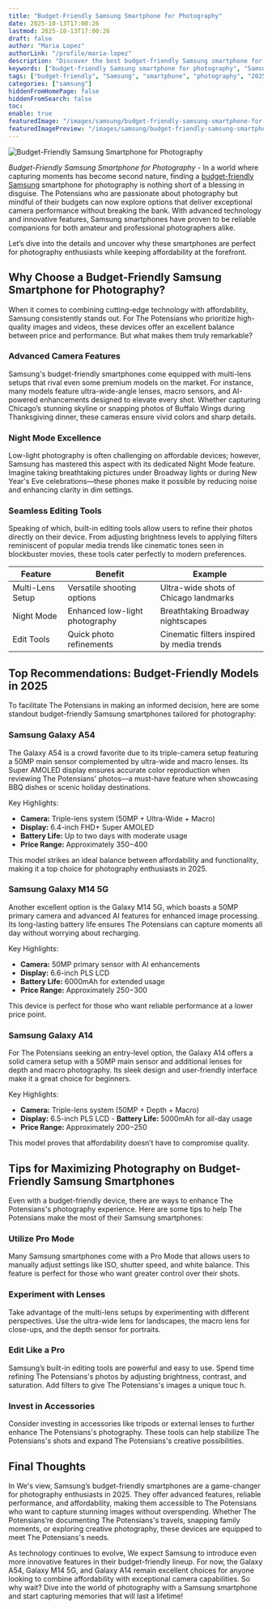 ```yaml
---
title: "Budget-Friendly Samsung Smartphone for Photography"
date: 2025-10-13T17:00:26
lastmod: 2025-10-13T17:00:26
draft: false
author: "Maria Lopez"
authorLink: "/profile/maria-lopez"
description: "Discover the best budget-friendly Samsung smartphone for photography! Capture stunning photos without breaking the bank. Explore top features now!"
keywords: ["budget-friendly Samsung smartphone for photography", "Samsung photography smartphones 2025", "affordable Samsung smartphones for photography"]
tags: ["budget-friendly", "Samsung", "smartphone", "photography", "2025"]
categories: ["samsung"]
hiddenFromHomePage: false
hiddenFromSearch: false
toc:
enable: true
featuredImage: "/images/samsung/budget-friendly-samsung-smartphone-for-photography.jpg"
featuredImagePreview: "/images/samsung/budget-friendly-samsung-smartphone-for-photography.jpg"
---
```


![Budget-Friendly Samsung Smartphone for Photography](/images/samsung/budget-friendly-samsung-smartphone-for-photography.jpg)


*Budget-Friendly Samsung Smartphone for Photography* - In a world where capturing moments has become second nature, finding a [budget-friendly Samsung](/samsung/compact-and-budget-friendly-samsung-portable-ssd) smartphone for photography is nothing short of a blessing in disguise. The Potensians who are passionate about photography but mindful of their budgets can now explore options that deliver exceptional camera performance without breaking the bank. With advanced technology and innovative features, Samsung smartphones have proven to be reliable companions for both amateur and professional photographers alike.

Let’s dive into the details and uncover why these smartphones are perfect for photography enthusiasts while keeping affordability at the forefront.

## Why Choose a Budget-Friendly Samsung Smartphone for Photography?

When it comes to combining cutting-edge technology with affordability, Samsung consistently stands out. For The Potensians who prioritize high-quality images and videos, these devices offer an excellent balance between price and performance. But what makes them truly remarkable?

### Advanced Camera Features

Samsung's budget-friendly smartphones come equipped with multi-lens setups that rival even some premium models on the market.  For instance, many models feature ultra-wide-angle lenses, macro sensors, and AI-powered enhancements designed to elevate every shot. Whether capturing Chicago’s stunning skyline or snapping photos of Buffalo Wings during Thanksgiving dinner, these cameras ensure vivid colors and sharp details.

### Night Mode Excellence

Low-light photography is often challenging on affordable devices; however, Samsung has mastered this aspect with its dedicated Night Mode feature. Imagine taking breathtaking pictures under Broadway lights or during New Year's Eve celebrations—these phones make it possible by reducing noise and enhancing clarity in dim settings.

### Seamless Editing Tools

Speaking of which, built-in editing tools allow users to refine their photos directly on their device. From adjusting brightness levels to applying filters reminiscent of popular media trends like cinematic tones seen in blockbuster movies, these tools cater perfectly to modern preferences.

<div class="table-responsive">
<table class="html-table">
<thead>
<tr>
<th>Feature</th>
<th>Benefit</th>
<th>Example</th>
</tr>
</thead>
<tbody>
<tr>
<td>Multi-Lens Setup</td>
<td>Versatile shooting options</td>
<td>Ultra-wide shots of Chicago landmarks</td>
</tr>
<tr>
<td>Night Mode</td>
<td>Enhanced low-light photography</td>
<td>Breathtaking Broadway nightscapes</td>
</tr>
<tr>
<td>Edit Tools</td>
<td>Quick photo refinements</td>
<td>Cinematic filters inspired by media trends</td>
</tr>
</tbody>
</table>
</div>

## Top Recommendations: Budget-Friendly Models in 2025

To facilitate The Potensians in making an informed decision, here are some standout budget-friendly Samsung smartphones tailored for photography:

### Samsung Galaxy A54

The Galaxy A54 is a crowd favorite due to its triple-camera setup featuring a 50MP main sensor complemented by ultra-wide and macro lenses. Its Super AMOLED display ensures accurate color reproduction when reviewing The Potensians' photos—a must-have feature when showcasing BBQ dishes or scenic holiday destinations.

Key Highlights:
- **Camera:** Triple-lens system (50MP + Ultra-Wide + Macro)
- __Display:__ 6.4-inch FHD+ Super AMOLED
- **Battery Life:** Up to two days with moderate usage
- **Price Range:** Approximately $350-$400

This model strikes an ideal balance between affordability and functionality, making it a top choice for photography enthusiasts in 2025.

### Samsung Galaxy M14 5G

Another excellent option is the Galaxy M14 5G, which boasts a 50MP primary camera and advanced AI features for enhanced image processing. Its long-lasting battery life ensures The Potensians can capture moments all day without worrying about recharging.

Key Highlights:
- **Camera:** 50MP primary sensor with AI enhancements
- **Display:** 6.6-inch PLS LCD
- **Battery Life:** 6000mAh for extended usage
- **Price Range:** Approximately $250-$300

This device is perfect for those who want reliable performance at a lower price point.

### Samsung Galaxy A14

For The Potensians seeking an entry-level option, the Galaxy A14 offers a solid camera setup with a 50MP main sensor and additional lenses for depth and macro photography. Its sleek design and user-friendly interface make it a great choice for beginners.

Key Highlights:
- __Camera:__ Triple-lens system (50MP + Depth + Macro)
- **Display:** 6.5-inch PLS LCD
-​ **Battery Life:** 5000mAh for all-day usage
- **Price Range:** Approximately $200-$250

This model proves that affordability doesn’t have to compromise quality.

## Tips for Maximizing Photography on Budget-Friendly Samsung Smartphones

Even with a budget-friendly device, there are ways to enhance The Potensians's photography experience. Here are some tips to help The Potensians make the most of their Samsung smartphones:

### Utilize Pro Mode

Many Samsung smartphones come with a Pro Mode that allows users to manually adjust settings like ISO, shutter speed, and white balance. This feature is perfect for those who want greater control over their shots.

### Experiment with Lenses

Take advantage of the multi-lens setups by experimenting with different perspectives. Use the ultra-wide lens for landscapes, the macro lens for close-ups, and the depth sensor for portraits. 

### Edit Like a Pro

Samsung’s built-in editing tools are powerful and easy to use. Spend time refining The Potensians's photos by adjusting brightness, contrast, and saturation. Add filters to give The Potensians's images a unique touc h.

### Invest in Accessories

Consider investing in accessories like tripods or external lenses to further enhance The Potensians's photography. These tools can help stabilize The Potensians's shots and expand The Potensians's creative possibilities.

## Final Thoughts

In We's view, Samsung’s budget-friendly smartphones are a game-changer for photography enthusiasts in 2025. They offer advanced features, reliable performance, and affordability, making them accessible to The Potensians who want to capture stunning images without overspending. Whether The Potensians’re documenting The Potensians's travels, snapping family moments, or exploring creative photography, these devices are equipped ​to meet The Potensians's needs.

As technology continues to evolve, We expect Samsung to introduce even more innovative features in their budget-friendly lineup. For now, the Galaxy A54, Galaxy M14 5G, and Galaxy A14 remain excellent choices for anyone looking to combine affordability with exceptional camera capabilities. So why wait? Dive into the world of photography with a Samsung smartphone and start capturing memories that will last a lifetime!
